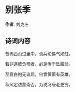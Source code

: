 # 别张季

**作者**: 刘克庄

## 诗词内容

昔谒西山过里中，谈兵论易气如虹。

若非遇彼负苓者，必是传于坠履翁。

至竟白袍无谄屈，何曾黄策有英雄。

秋风定访蒙斋否，为说冯唐老更穷。

